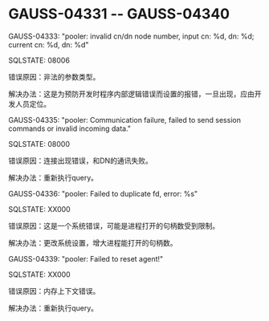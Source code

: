 # GAUSS-04331 -- GAUSS-04340

GAUSS-04333: "pooler: invalid cn/dn node number, input cn: %d, dn: %d; current cn: %d, dn: %d"

SQLSTATE: 08006

错误原因：非法的参数类型。

解决办法：这是为预防开发时程序内部逻辑错误而设置的报错，一旦出现，应由开发人员定位。

GAUSS-04335: "pooler: Communication failure, failed to send session commands or invalid incoming data."

SQLSTATE: 08000

错误原因：连接出现错误，和DN的通讯失败。

解决办法：重新执行query。

GAUSS-04336: "pooler: Failed to duplicate fd, error: %s"

SQLSTATE: XX000

错误原因：这是一个系统错误，可能是进程打开的句柄数受到限制。

解决办法：更改系统设置，增大进程能打开的句柄数。

GAUSS-04339: "pooler: Failed to reset agent!"

SQLSTATE: XX000

错误原因：内存上下文错误。

解决办法：重新执行query。


